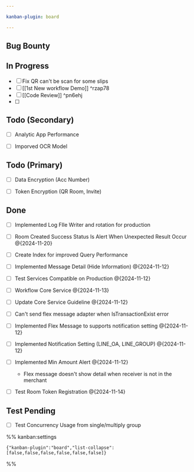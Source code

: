 ```yaml
---

kanban-plugin: board

---
```


## Bug Bounty



## In Progress

- [ ] Fix QR can't be scan for some slips
- [ ] [[1st New workflow Demo]] ^rzap78
- [ ] [[Code Review]] ^pn6ehj
- [ ] 


## Todo (Secondary)

- [ ] Analytic App Performance
- [ ] Imporved OCR Model


## Todo (Primary)

- [ ] Data Encryption (Acc Number)
- [ ] Token Encryption (QR Room, Invite)


## Done

- [ ] Implemented Log FIle Writer and rotation for production
- [ ] Room Created Success Status Is Alert When Unexpected Result Occur @{2024-11-20}
- [ ] Create Index for improved Query Performance
- [ ] Implemented Message Detail (Hide Information) @{2024-11-12}
- [ ] Test Services Compatible on Production @{2024-11-12}
- [ ] Workflow Core Service @{2024-11-13}
- [ ] Update Core Service Guideline @{2024-11-12}
- [ ] Can't send flex message adapter when IsTransactionExist error
- [ ] Implemented Flex Message to supports notification setting @{2024-11-12}
- [ ] Implemented Notification Setting (LINE_OA, LINE_GROUP) @{2024-11-12}
- [ ] Implemented Min Amount Alert @{2024-11-12}
	- Flex message doesn't show detail when receiver is not in the merchant
- [ ] Test Room Token Registration @{2024-11-14}


## Test Pending

- [ ] Test Concurrency Usage from single/multiply group




%% kanban:settings
```
{"kanban-plugin":"board","list-collapse":[false,false,false,false,false,false]}
```
%%